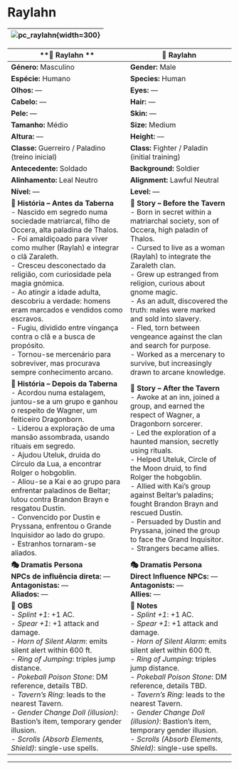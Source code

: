 # Raylahn

| ![pc_raylahn](assets/pc/pc_raylahn.jpg){width=300} |
| ------------------------ |

| **🧙 Raylahn **                                                                                                                                                                                                                                                                                                                                                                                                                                                                                                                                                                                                                                                                                 | **🧙 Raylahn**                                                                                                                                                                                                                                                                                                                                                                                                                                                                                                                                                                                                                                                                                  |
| ----------------------------------------------------------------------------------------------------------------------------------------------------------------------------------------------------------------------------------------------------------------------------------------------------------------------------------------------------------------------------------------------------------------------------------------------------------------------------------------------------------------------------------------------------------------------------------------------------------------------------------------------------------------------------------------------- | ----------------------------------------------------------------------------------------------------------------------------------------------------------------------------------------------------------------------------------------------------------------------------------------------------------------------------------------------------------------------------------------------------------------------------------------------------------------------------------------------------------------------------------------------------------------------------------------------------------------------------------------------------------------------------------------------- |
| **Género:** Masculino                                                                                                                                                                                                                                                                                                                                                                                                                                                                                                                                                                                                                                                                           | **Gender:** Male                                                                                                                                                                                                                                                                                                                                                                                                                                                                                                                                                                                                                                                                                |
| **Espécie:** Humano                                                                                                                                                                                                                                                                                                                                                                                                                                                                                                                                                                                                                                                                             | **Species:** Human                                                                                                                                                                                                                                                                                                                                                                                                                                                                                                                                                                                                                                                                              |
| **Olhos:** —                                                                                                                                                                                                                                                                                                                                                                                                                                                                                                                                                                                                                                                                                    | **Eyes:** —                                                                                                                                                                                                                                                                                                                                                                                                                                                                                                                                                                                                                                                                                     |
| **Cabelo:** —                                                                                                                                                                                                                                                                                                                                                                                                                                                                                                                                                                                                                                                                                   | **Hair:** —                                                                                                                                                                                                                                                                                                                                                                                                                                                                                                                                                                                                                                                                                     |
| **Pele:** —                                                                                                                                                                                                                                                                                                                                                                                                                                                                                                                                                                                                                                                                                     | **Skin:** —                                                                                                                                                                                                                                                                                                                                                                                                                                                                                                                                                                                                                                                                                     |
| **Tamanho:** Médio                                                                                                                                                                                                                                                                                                                                                                                                                                                                                                                                                                                                                                                                              | **Size:** Medium                                                                                                                                                                                                                                                                                                                                                                                                                                                                                                                                                                                                                                                                                |
| **Altura:** —                                                                                                                                                                                                                                                                                                                                                                                                                                                                                                                                                                                                                                                                                   | **Height:** —                                                                                                                                                                                                                                                                                                                                                                                                                                                                                                                                                                                                                                                                                   |
| **Classe:** Guerreiro / Paladino (treino inicial)                                                                                                                                                                                                                                                                                                                                                                                                                                                                                                                                                                                                                                               | **Class:** Fighter / Paladin (initial training)                                                                                                                                                                                                                                                                                                                                                                                                                                                                                                                                                                                                                                                 |
| **Antecedente:** Soldado                                                                                                                                                                                                                                                                                                                                                                                                                                                                                                                                                                                                                                                                        | **Background:** Soldier                                                                                                                                                                                                                                                                                                                                                                                                                                                                                                                                                                                                                                                                         |
| **Alinhamento:** Leal Neutro                                                                                                                                                                                                                                                                                                                                                                                                                                                                                                                                                                                                                                                                    | **Alignment:** Lawful Neutral                                                                                                                                                                                                                                                                                                                                                                                                                                                                                                                                                                                                                                                                   |
| **Nível:** —                                                                                                                                                                                                                                                                                                                                                                                                                                                                                                                                                                                                                                                                                    | **Level:** —                                                                                                                                                                                                                                                                                                                                                                                                                                                                                                                                                                                                                                                                                    |
| **📖 História – Antes da Taberna**<br>- Nascido em segredo numa sociedade matriarcal, filho de Occera, alta paladina de Thalos.<br>- Foi amaldiçoado para viver como mulher (Raylah) e integrar o clã Zaraleth.<br>- Cresceu desconectado da religião, com curiosidade pela magia gnómica.<br>- Ao atingir a idade adulta, descobriu a verdade: homens eram marcados e vendidos como escravos.<br>- Fugiu, dividido entre vingança contra o clã e a busca de propósito.<br>- Tornou-se mercenário para sobreviver, mas procurava sempre conhecimento arcano.                                                                                                                                    | **📖 Story – Before the Tavern**<br>- Born in secret within a matriarchal society, son of Occera, high paladin of Thalos.<br>- Cursed to live as a woman (Raylah) to integrate the Zaraleth clan.<br>- Grew up estranged from religion, curious about gnome magic.<br>- As an adult, discovered the truth: males were marked and sold into slavery.<br>- Fled, torn between vengeance against the clan and search for purpose.<br>- Worked as a mercenary to survive, but increasingly drawn to arcane knowledge.                                                                                                                                                                               |
| **📖 História – Depois da Taberna**<br>- Acordou numa estalagem, juntou-se a um grupo e ganhou o respeito de Wagner, um feiticeiro Dragonborn.<br>- Liderou a exploração de uma mansão assombrada, usando rituais em segredo.<br>- Ajudou Uteluk, druida do Círculo da Lua, a encontrar Rolger o hobgoblin.<br>- Aliou-se a Kai e ao grupo para enfrentar paladinos de Beltar; lutou contra Brandon Brayn e resgatou Dustin.<br>- Convencido por Dustin e Pryssana, enfrentou o Grande Inquisidor ao lado do grupo.<br>- Estranhos tornaram-se aliados.                                                                                                                                         | **📖 Story – After the Tavern**<br>- Awoke at an inn, joined a group, and earned the respect of Wagner, a Dragonborn sorcerer.<br>- Led the exploration of a haunted mansion, secretly using rituals.<br>- Helped Uteluk, Circle of the Moon druid, to find Rolger the hobgoblin.<br>- Allied with Kai’s group against Beltar’s paladins; fought Brandon Brayn and rescued Dustin.<br>- Persuaded by Dustin and Pryssana, joined the group to face the Grand Inquisitor.<br>- Strangers became allies.                                                                                                                                                                                          |
| **🎭 Dramatis Persona**<br>**NPCs de influência direta:** —<br>**Antagonistas:** —<br>**Aliados:** —                                                                                                                                                                                                                                                                                                                                                                                                                                                                                                                                                                                            | **🎭 Dramatis Persona**<br>**Direct Influence NPCs:** —<br>**Antagonists:** —<br>**Allies:** —                                                                                                                                                                                                                                                                                                                                                                                                                                                                                                                                                                                                  |
| **🔮 OBS**<br>- *Splint +1*: +1 AC.<br>- *Spear +1*: +1 attack and damage.<br>- *Horn of Silent Alarm*: emits silent alert within 600 ft.<br>- *Ring of Jumping*: triples jump distance.<br>- *Pokeball Poison Stone*: DM reference, details TBD.<br>- *Tavern’s Ring*: leads to the nearest Tavern.<br>- *Gender Change Doll (illusion)*: Bastion’s item, temporary gender illusion.<br>- *Scrolls (Absorb Elements, Shield)*: single-use spells.                                                                                                                                                                                                                                              | **🔮 Notes**<br>- *Splint +1*: +1 AC.<br>- *Spear +1*: +1 attack and damage.<br>- *Horn of Silent Alarm*: emits silent alert within 600 ft.<br>- *Ring of Jumping*: triples jump distance.<br>- *Pokeball Poison Stone*: DM reference, details TBD.<br>- *Tavern’s Ring*: leads to the nearest Tavern.<br>- *Gender Change Doll (illusion)*: Bastion’s item, temporary gender illusion.<br>- *Scrolls (Absorb Elements, Shield)*: single-use spells.                                                                                                                                                                                                                                            |

---














